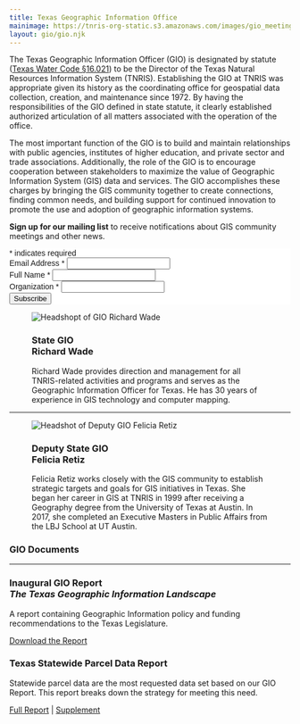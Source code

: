```yaml
---
title: Texas Geographic Information Office
mainimage: https://tnris-org-static.s3.amazonaws.com/images/gio_meeting_fromback.jpg
layout: gio/gio.njk
---
```


<div class="container">
	<div class="row">
		<div class="col-md-7">
			<p class="lead">The Texas Geographic Information Officer (GIO) is designated by statute (<a href="http://www.statutes.legis.state.tx.us/SOTWDocs/WA/htm/WA.16.htm">Texas Water Code §16.021</a>) to be the Director of the Texas Natural Resources Information System (TNRIS). Establishing the GIO at TNRIS was appropriate given its history as the coordinating office for geospatial data collection, creation, and maintenance since 1972. By having the responsibilities of the GIO defined in state statute, it clearly established authorized articulation of all matters associated with the operation of the office.</p>
			<p class="lead">The most important function of the GIO is to build and maintain relationships with public agencies, institutes of higher education, and private sector and trade associations. Additionally, the role of the GIO is to encourage cooperation between stakeholders to maximize the value of Geographic Information System (GIS) data and services. The GIO accomplishes these charges by bringing the GIS community together to create connections, finding common needs, and building support for continued innovation to promote the use and adoption of geographic information systems.</p>
			<p class="lead"><strong>Sign up for our mailing list</strong> to receive notifications about GIS community meetings and other news.</p>
			<!-- Begin Mailchimp Signup Form -->
			<link href="//cdn-images.mailchimp.com/embedcode/classic-10_7.css" rel="stylesheet" type="text/css">
			<style type="text/css">#mc_embed_signup{background:#fff; clear:left; font:14px Helvetica,Arial,sans-serif; }</style>
			<div id="mc_embed_signup">
				<form action="https://tnris.us2.list-manage.com/subscribe/post?u=d10adf1fa7b894025cbc7b722&amp;id=94fa65aef4" method="post" id="mc-embedded-subscribe-form" name="mc-embedded-subscribe-form" class="validate" target="_blank" novalidate>
			    <div id="mc_embed_signup_scroll">
						<div class="indicates-required"><span class="asterisk">*</span> indicates required</div>
						<div class="mc-field-group">
							<label for="mce-EMAIL">Email Address  <span class="asterisk">*</span></label>
							<input type="email" value="" name="EMAIL" class="required email" id="mce-EMAIL">
						</div>
						<div class="mc-field-group">
							<label for="mce-FNAME">Full Name  <span class="asterisk">*</span></label>
							<input type="text" value="" name="FNAME" class="required" id="mce-FNAME">
						</div>
						<div class="mc-field-group">
							<label for="mce-MMERGE4">Organization  <span class="asterisk">*</span></label>
							<input type="text" value="" name="MMERGE4" class="required" id="mce-MMERGE4">
						</div>
						<div id="mce-responses" class="clear">
							<div class="response" id="mce-error-response" style="display:none"></div>
							<div class="response" id="mce-success-response" style="display:none"></div>
						</div>    <!-- real people should not fill this in and expect good things - do not remove this or risk form bot signups-->
				    <div style="position: absolute; left: -5000px;" aria-hidden="true">
							<input type="text" name="b_d10adf1fa7b894025cbc7b722_94fa65aef4" tabindex="-1" value="">
						</div>
				    <div class="clear">
							<input type="submit" value="Subscribe" name="subscribe" id="mc-embedded-subscribe" class="button">
						</div>
			    </div>
				</form>
			</div>
			<!--End mc_embed_signup-->
		</div>
		<div id="gioBios" class="col-md-5">
			<figure class="media">
				<div class="media-left">
					<img class="img-circle headshot" src="https://tnris-org-static.s3.amazonaws.com/images/richard_headshot.jpg" alt="Headshopt of GIO Richard Wade">
				</div>
				<div class="media-body">
				  <h3>State GIO<br><strong>Richard Wade</strong></h3>
				  <p>Richard Wade provides direction and management for all TNRIS-related activities and programs and serves as the Geographic Information Officer for Texas. He has 30 years of experience in GIS technology and computer mapping.</p>
				</div>
			</figure>
			<hr class="noMarg">
			<figure class="media">
				<div class="media-left">
					<img class="img-circle headshot" alt="Headshot of Deputy GIO Felicia Retiz" src="https://tnris-org-static.s3.amazonaws.com/images/felicia_headshot.jpg">
				</div>
				<div class="media-body">
				  <h3 class="mt-0">Deputy State GIO<br><strong>Felicia Retiz</strong></h3>
				  <p>Felicia Retiz works closely with the GIS community to establish strategic targets and goals for GIS initiatives in Texas. She began her career in GIS at TNRIS in 1999 after receiving a Geography degree from the University of Texas at Austin. In 2017, she completed an Executive Masters in Public Affairs from the LBJ School at UT Austin.</p>
				</div>
			</figure>
		</div>
	</div>
</div>
<section id="gio-reports">
	<div class="container">
		<h3 class="text-center">GIO Documents</h3>
		<hr class="noMarg">
		<div class="row">
			<div id="geolandscape" class="col-md-6">
				<h3>
					<i class="glyphicon glyphicon-file iconExtended"></i> Inaugural GIO Report<br><em>The Texas Geographic Information Landscape</em>
				</h3>
				<p>A report containing Geographic Information policy and funding recommendations to the Texas Legislature.</p>
				<a href="https://tnris-org-static.s3.amazonaws.com/documents/Geographic-Information-Officer-REPORT-digital.pdf"><i class="glyphicon glyphicon-download-alt"></i> Download the Report</a>
			</div>
			<div id="parcelreport" class="col-md-6">
				<h3><i class="glyphicon glyphicon-file"></i> Texas Statewide Parcel Data Report</h3>
			  <p>Statewide parcel data are the most requested data set based on our GIO Report. This report breaks down the strategy for meeting this need.</p>
			  <a href="https://tnris-org-static.s3.amazonaws.com/documents/texas-statewide-parcel-data-report-20190802.pdf"><i class="glyphicon glyphicon-download-alt"></i>  Full Report</a> | <a href="https://tnris-org-static.s3.amazonaws.com/documents/texas-statewide-parcel-data-supplement-20190802.pdf"><i class="glyphicon glyphicon-download-alt"></i> Supplement</a>
			</div>
		</div>
	</div>
</section>

<!-- below is commented out as of 6/25/20 due to the news migration effort to twitter timeline embed; -->
<!-- news archive page still accessible at tnris.org/news -->
<!-- <section class="container">
	<div class="row">
		<div class="col-md-8">
			<h2>GIO News</h2>
			{% include "gio/gio-news-collection.njk" %}
		</div>
	</div>
</section> -->
